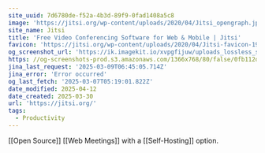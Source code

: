 ```yaml
---
site_uuid: 7d6780de-f52a-4b3d-89f9-0fad1408a5c8
image: 'https://jitsi.org/wp-content/uploads/2020/04/Jitsi_opengraph.jpg'
site_name: Jitsi
title: 'Free Video Conferencing Software for Web & Mobile | Jitsi'
favicon: 'https://jitsi.org/wp-content/uploads/2020/04/Jitsi-favicon-196.png'
og_screenshot_url: 'https://ik.imagekit.io/xvpgfijuw/uploads_lossless_screenshots_20250527_Jitsi_og_screenshot.jpeg'
https: //og-screenshots-prod.s3.amazonaws.com/1366x768/80/false/0fb112d4295c3faa3e85956aae462f927ebbf07638b664b617254727481f6677.jpeg
jina_last_request: '2025-03-09T06:45:05.714Z'
jina_error: 'Error occurred'
og_last_fetch: '2025-03-07T05:19:01.822Z'
date_modified: 2025-04-12
date_created: 2025-03-30
url: 'https://jitsi.org/'
tags:
  - Productivity
---
```


[[Open Source]] [[Web Meetings]] with a [[Self-Hosting]] option.

